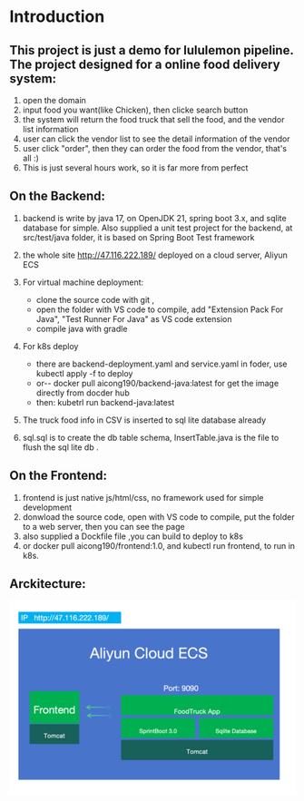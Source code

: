 # Introduction

## This project is just a demo for lululemon pipeline. The project designed for a online food delivery system:
1. open the domain
2. input food you want(like Chicken), then clicke search button
3. the system will return the food truck that sell the food, and the vendor list information
4. user can click the vendor list to see the detail information of the vendor
5. user click "order", then they can order the food from the vendor, that's all :)
6. This is just several hours work, so it is far more from perfect

## On the Backend:
1. backend is write by java 17, on OpenJDK 21, spring boot 3.x, and sqlite database for simple. Also supplied a unit test  project for the backend, at src/test/java folder, it is based on Spring Boot Test framework
2. the whole site http://47.116.222.189/ deployed on a cloud server, Aliyun ECS
3. For virtual machine deployment:
   - clone the source code with git ,
   - open the folder with VS code to compile, add "Extension Pack For Java", "Test Runner For Java" as VS code extension
   - compile java with gradle
4.  For k8s deploy

     - there are backend-deployment.yaml and service.yaml in foder, use kubectl apply -f to deploy
     - or-- docker pull aicong190/backend-java:latest   for get the image directly from docder hub
     -  then: kubetrl run backend-java:latest
6. The truck food info in CSV is inserted to sql lite database already
7. sql.sql is to create the  db table schema,  InsertTable.java is the file to flush the sql lite db .


## On the Frontend:
1. frontend is just native js/html/css, no framework used for simple development
2. donwload the source code, open with VS code to compile, put the folder to a web server, then you can see the page
3. also supplied a Dockfile file ,you can build to deploy to k8s
4. or docker pull aicong190/frontend:1.0,  and kubectl run frontend, to run in k8s.

## Arckitecture:
!["architecture image"](archi.png)

